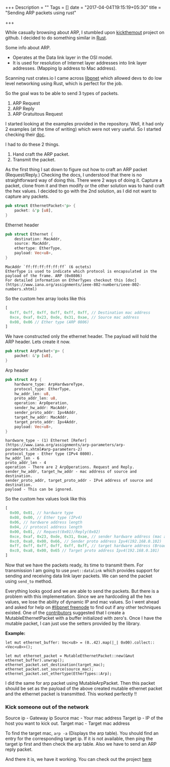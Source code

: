 +++
Description = ""
Tags = []
date = "2017-04-04T19:15:19+05:30"
title = "Sending ARP packets using rust"

+++

While casually browsing about ARP, I stumbled upon [kickthemout](https://github.com/k4m4/kickthemout) project on github. I decided to do something similar in [Rust](https://www.rust-lang.org/en-US/).

<!--more-->

Some info about ARP.

- Operates at the Data link layer in the OSI model.
- It is used for resolution of Internet layer addresses into link layer addresses. (Mapping Ip address to Mac address).

Scanning rust crates.io I came across [libpnet](https://github.com/libpnet/libpnet) which allowed devs to do low level networking using Rust, which is
perfect for the job.

So the goal was to be able to send 3 types of packets. 

1. ARP Request
2. ARP Reply
3. ARP Gratuitous Request

I started looking at the examples provided in the repository. Well, it had only 2 examples (at the time of writing) which were not very useful. So I 
started checking their [doc](https://octarineparrot.com/assets/libpnet/doc/pnet/).

I had to do these 2 things. 

1. Hand craft the ARP packet.
2. Transmit the packet.

As the first thing I sat down to figure out how to craft an ARP packet (Request/Reply.) Checking the docs, I understood that there is no straightforward way of doing this. There were 2 ways of doing it. Capture a packet, clone from it and then modify or the other solution was to hand craft the hex values. 
I decided to go with the 2nd solution, as I did not want to capture any packets.

```rust
pub struct EthernetPacket<'p> {
    packet: &'p [u8],
}
```

Ethernet header
```rust
pub struct Ethernet {
    destination: MacAddr,
    source: MacAddr,
    ethertype: EtherType,
    payload: Vec<u8>,
}
```

    MacAddr `ff:ff:ff:ff:ff:ff` (6 octets)
    EtherType is used to indicate which protocol is encapsulated in the payload of the frame. ARP (0x0806)
    For detailed information on EtherTypes checkout this [doc](https://www.iana.org/assignments/ieee-802-numbers/ieee-802-numbers.xhtml)

So the custom hex array looks like this 

```rust
[
  0xff, 0xff, 0xff, 0xff, 0xff, 0xff, // Destination mac address
  0xce, 0xaf, 0x23, 0xde, 0x31, 0xae, // Source mac address
  0x08, 0x06 // Ether type (ARP 0806)
]
```
We have constructed only the ethernet header. The payload will hold the ARP header. Lets create it now.

```rust
pub struct ArpPacket<'p> {
    packet: &'p [u8],
}
```

Arp header
```rust
pub struct Arp {
    hardware_type: ArpHardwareType,
    protocol_type: EtherType,
    hw_addr_len: u8,
    proto_addr_len: u8,
    operation: ArpOperation,
    sender_hw_addr: MacAddr,
    sender_proto_addr: Ipv4Addr,
    target_hw_addr: MacAddr,
    target_proto_addr: Ipv4Addr,
    payload: Vec<u8>,
}
```

    hardware_type - (1) Ethernet [Refer](https://www.iana.org/assignments/arp-parameters/arp-parameters.xhtml#arp-parameters-2)
    protocol_type - Ether type (IPv4 0800).
    hw_addr_len - 6
    proto_addr_len - 4
    operation - There are 2 ArpOperations. Request and Reply.
    sender_hw_addr, target_hw_addr - mac address of source and destination.
    sender_proto_addr, target_proto_addr - IPv4 address of source and destination.
    payload - This can be ignored.

So the custom hex values look like this

```rust
[
  0x00, 0x01, // hardware type
  0x08, 0x00, // Ether type (IPv4)
  0x06, // hardware address length
  0x04, // protocol address length
  0x00, 0x01, // Request(0x01)/Reply(0x02)
  0xce, 0xaf, 0x23, 0xde, 0x31, 0xae, // sender hardware address (mac address)
  0xc0, 0xa8, 0x00, 0x66, // Sender proto address Ipv4(192.168.0.102)
  0xff, 0xff, 0xff, 0xff, 0xff, 0xff, // target hardware address (Broadcast)
  0xc0, 0xa8, 0x00, 0x65 // Target proto address Ipv4(192.168.0.101)
]
```

Now that we have the packets ready, its time to transmit them. For transmission I am going to use `pnet::datalink` which provides support for sending
and receiving data link layer packets. We can send the packet using `send_to` method.

Everything looks good and we are able to send the packets. But there is a problem with this implementation. Since we are hardcoding all the hex values,
we lose the ability of dynamic IP and mac values. So I went ahead and asked for help on [#libpnet freenode](http://webchat.freenode.net/?channels=%23libpnet) to find out if any other techniques existed. One of the [contributors](https://github.com/faern) suggested that I create a 
MutableEthernetPacket with a buffer initialized with zero's. Once I have the mutable packet, I can just use the setters provided by the library.

**Example:**
```
let mut ethernet_buffer: Vec<u8> = (0..42).map(|_| 0x00).collect::<Vec<u8>>();

let mut ethernet_packet = MutableEthernetPacket::new(&mut ethernet_buffer).unwrap();
ethernet_packet.set_destination(target_mac);
ethernet_packet.set_source(source_mac);
ethernet_packet.set_ethertype(EtherTypes::Arp);
```

I did the same for arp packet using MutableArpPacket. Then this packet should be set as the payload of the above created mutable ethernet packet and the 
ethernet packet is transmitted. This worked perfectly !!

### Kick someone out of the network
Source ip - Gateway ip
Source mac - Your mac address
Target ip - IP of the host you want to kick out.
Target mac - Target mac address

To find the target mac, `arp -a` (Displays the arp table). You should find an entry for the corresponding target ip. If it is not available, then ping 
the target ip first and then check the arp table. Also we have to send an ARP reply packet.

And there it is, we have it working. You can check out the project [here](https://github.com/Dineshs91/send-arp)